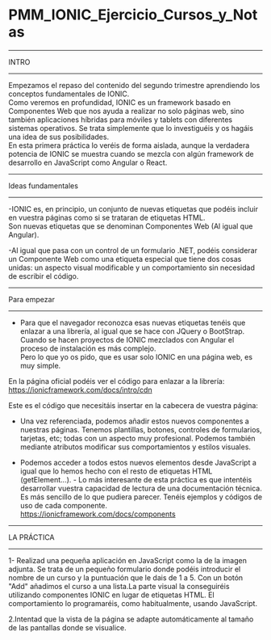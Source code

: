 # PMM_IONIC_Ejercicio_Cursos_y_Notas
______
INTRO
______
Empezamos el repaso del contenido del segundo trimestre aprendiendo los conceptos fundamentales de IONIC.  
Como veremos en profundidad, IONIC es un framework basado en Componentes Web que nos ayuda a realizar no solo páginas web,  sino también aplicaciones híbridas para móviles y tablets con diferentes sistemas operativos.  Se trata simplemente que lo investiguéis y os hagáis una idea de sus posibilidades.  
En esta primera práctica lo veréis de forma aislada, aunque la verdadera potencia de IONIC  se muestra cuando se mezcla con algún framework de desarrollo en JavaScript como Angular o React.  

____________
Ideas fundamentales
____________
-IONIC es, en principio, un conjunto de nuevas etiquetas que podéis incluir en vuestra páginas como si se trataran de etiquetas HTML.  
Son nuevas etiquetas que se denominan Componentes Web (Al igual que Angular).  

-Al igual que pasa con un control de un formulario .NET, podéis considerar un Componente Web como una etiqueta especial que tiene dos cosas unidas:  un aspecto visual modificable y un comportamiento sin necesidad de escribir el código.  

____________
Para empezar
____________
- Para que el navegador reconozca esas nuevas etiquetas tenéis que enlazar a una librería, al igual que se hace con JQuery o BootStrap.  
Cuando se hacen proyectos de IONIC mezclados con Angular el proceso de instalación es más complejo.  
Pero lo que yo os pido, que es usar solo IONIC en una página web, es muy simple. 

En la página oficial podéis ver el código para enlazar a la librería:  
https://ionicframework.com/docs/intro/cdn  

Este es el código que necesitáis insertar en la cabecera de vuestra página:  
<script type="module" src="https://cdn.jsdelivr.net/npm/@ionic/core/dist/ionic/ionic.esm.js"></script>
<script nomodule src="https://cdn.jsdelivr.net/npm/@ionic/core/dist/ionic/ionic.js"></script> 
<link rel="stylesheet" href="https://cdn.jsdelivr.net/npm/@ionic/core/css/ionic.bundle.css"/>   

- Una vez referenciada, podemos añadir estos nuevos componentes a nuestras páginas.  Tenemos plantillas, botones, controles de formularios, tarjetas, etc; todas con un aspecto muy profesional.  Podemos también mediante atributos modificar sus comportamientos y estilos visuales.  

- Podemos acceder a todos estos nuevos elementos desde JavaScript a igual que lo hemos hecho con el resto de etiquetas HTML (getElement...).  - Lo más interesante de esta práctica es que intentéis desarrollar vuestra capacidad de lectura de una documentación técnica. Es más sencillo de lo que pudiera parecer. 
Tenéis ejemplos y códigos de uso de cada componente.  https://ionicframework.com/docs/components  

________________
LA PRÁCTICA
________________
1- Realizad una pequeña aplicación en JavaScript como la de la imagen adjunta. Se trata de un pequeño formulario donde podéis introducir el nombre de un curso y la puntuación que le dais de 1 a 5.  Con un botón "Add" añadimos el curso a una lista.La parte visual la conseguiréis utilizando componentes IONIC en lugar de etiquetas HTML. El comportamiento lo programaréis, como habitualmente, usando JavaScript.  

2.Intentad que la vista de la página se adapte automáticamente al tamaño de las pantallas donde se visualice.
